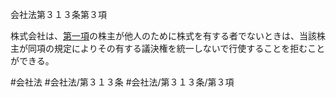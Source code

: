 会社法第３１３条第３項

株式会社は、[第一項](会社法＿＿＿＿第３１３条第１項)の株主が他人のために株式を有する者でないときは、当該株主が同項の規定によりその有する議決権を統一しないで行使することを拒むことができる。

#会社法
#会社法/第３１３条
#会社法/第３１３条/第３項
